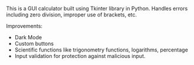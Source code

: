 This is a GUI calculator built using Tkinter library in Python. Handles errors including zero division, improper use of brackets, etc.

Improvements: 
- Dark Mode
- Custom buttons
- Scientific functions like trigonometry functions, logarithms, percentage
- Input validation for protection against malicious input.
